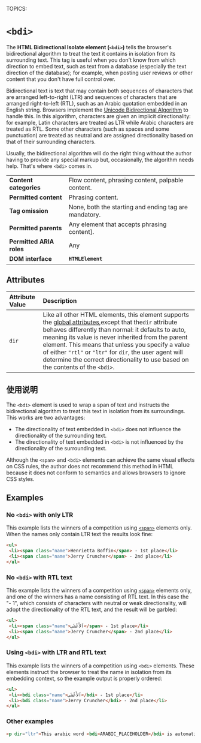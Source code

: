 TOPICS: <bdi>

# `<bdi>`

The **HTML Bidirectional Isolate element (`<bdi>`)**  tells the browser's bidirectional algorithm to
treat the text it contains in isolation from its surrounding text. This tag is useful when you don't
know from which direction to embed text, such as text from a database (especially the text direction
of the database); for example, when posting user reviews or other content that you don't have full
control over.

Bidirectional text is text that may contain both sequences of characters that are arranged
left-to-right (LTR) and sequences of characters that are arranged right-to-left (RTL), such as an
Arabic quotation embedded in an English string. Browsers implement the
[Unicode Bidirectional Algorithm](https://www.w3.org/International/articles/inline-bidi-markup/uba-basics)
to handle this. In this algorithm, characters are given an
implicit directionality: for example, Latin characters are treated as LTR while Arabic characters
are treated as RTL. Some other characters (such as spaces and some punctuation) are treated as
neutral and are assigned directionality based on that of their surrounding characters.

Usually, the bidirectional algorithm will do the right thing without the author having to provide
any special markup but, occasionally, the algorithm needs help.
That's where `<bdi>` comes in.

|  |  |
| :-- | :-- |
| **Content categories** | Flow content, phrasing content, palpable content. |
| **Permitted content** | Phrasing content. |
| **Tag omission** | None, both the starting and ending tag are mandatory.
| **Permitted parents** | Any element that accepts phrasing content].
| **Permitted ARIA roles** | Any |
| **DOM interface** | **`HTMLElement`** |

## Attributes

| Attribute Value | Description |
| :-- | :-- |
| `dir` | Like all other HTML elements, this element supports the [global attributes](/en/webfrontend/HTML_Global_Attributes),except that the`dir` attribute behaves differently than normal: it defaults to auto, meaning its value is never inherited from the parent element. This means that unless you specify a value of either `"rtl"` or `"ltr"` for `dir`, the user agent will determine the correct directionality to use based on the contents of the `<bdi>`. |

## 使用说明

The `<bdi>` element is used to wrap a span of text and instructs the bidirectional algorithm to
treat this text in isolation from its surroundings. This works are two advantages:

- The directionality of text embedded in `<bdi>` does not influence the
directionality of the surrounding text.
- The directionality of text embedded in `<bdi>` is not influenced by the directionality
of the surrounding text.

Although the `<span>` and `<bdi>` elements can achieve the same visual effects on CSS rules, the author
does not recommend this method in HTML because it does not conform to semantics and allows browsers
to ignore CSS styles.

## Examples

### No `<bdi>` with only LTR

This example lists the winners of a competition using [`<span>`](/en/webfrontend/<span>) elements only.
When the names only contain LTR text the results look fine:

```html
<ul>
 <li><span class="name">Henrietta Boffin</span> - 1st place</li>
 <li><span class="name">Jerry Cruncher</span> - 2nd place</li>
</ul>
```

### No `<bdi>` with RTL text

This example lists the winners of a competition using [`<span>`](/en/webfrontend/<span>) elements
only, and one of the winners has a name consisting of RTL text. In this case the "- 1", which
consists of characters with neutral or weak directionality, will adopt the directionality of the
RTL text, and the result will be garbled:

```html
<ul>
 <li><span class="name">اَلأَعْشَى</span> - 1st place</li>
 <li><span class="name">Jerry Cruncher</span> - 2nd place</li>
</ul>
```

### Using `<bdi>` with LTR and RTL text

This example lists the winners of a competition using `<bdi>` elements. These elements instruct the
browser to treat the name in isolation from its embedding context,
so the example output is properly ordered:

```html
<ul>
 <li><bdi class="name">اَلأَعْشَى</bdi> - 1st place</li>
 <li><bdi class="name">Jerry Cruncher</bdi> - 2nd place</li>
</ul>
```

### Other examples

```html
<p dir="ltr">This arabic word <bdi>ARABIC_PLACEHOLDER</bdi> is automatically displayed right-to-left.</p>
```
